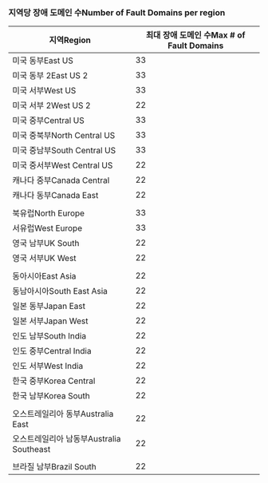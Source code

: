 ### <a name="number-of-fault-domains-per-region"></a><span data-ttu-id="5272a-101">지역당 장애 도메인 수</span><span class="sxs-lookup"><span data-stu-id="5272a-101">Number of Fault Domains per region</span></span>

| <span data-ttu-id="5272a-102">지역</span><span class="sxs-lookup"><span data-stu-id="5272a-102">Region</span></span>              | <span data-ttu-id="5272a-103">최대 장애 도메인 수</span><span class="sxs-lookup"><span data-stu-id="5272a-103">Max # of Fault Domains</span></span>  |
|---------------------|-------------------------|
| <span data-ttu-id="5272a-104">미국 동부</span><span class="sxs-lookup"><span data-stu-id="5272a-104">East US</span></span>             | <span data-ttu-id="5272a-105">3</span><span class="sxs-lookup"><span data-stu-id="5272a-105">3</span></span>                       |
| <span data-ttu-id="5272a-106">미국 동부 2</span><span class="sxs-lookup"><span data-stu-id="5272a-106">East US 2</span></span>           | <span data-ttu-id="5272a-107">3</span><span class="sxs-lookup"><span data-stu-id="5272a-107">3</span></span>                       |
| <span data-ttu-id="5272a-108">미국 서부</span><span class="sxs-lookup"><span data-stu-id="5272a-108">West US</span></span>             | <span data-ttu-id="5272a-109">3</span><span class="sxs-lookup"><span data-stu-id="5272a-109">3</span></span>                       |
| <span data-ttu-id="5272a-110">미국 서부 2</span><span class="sxs-lookup"><span data-stu-id="5272a-110">West US 2</span></span>           | <span data-ttu-id="5272a-111">2</span><span class="sxs-lookup"><span data-stu-id="5272a-111">2</span></span>                       |
| <span data-ttu-id="5272a-112">미국 중부</span><span class="sxs-lookup"><span data-stu-id="5272a-112">Central US</span></span>          | <span data-ttu-id="5272a-113">3</span><span class="sxs-lookup"><span data-stu-id="5272a-113">3</span></span>                       |
| <span data-ttu-id="5272a-114">미국 중북부</span><span class="sxs-lookup"><span data-stu-id="5272a-114">North Central US</span></span>    | <span data-ttu-id="5272a-115">3</span><span class="sxs-lookup"><span data-stu-id="5272a-115">3</span></span>                       |
| <span data-ttu-id="5272a-116">미국 중남부</span><span class="sxs-lookup"><span data-stu-id="5272a-116">South Central US</span></span>    | <span data-ttu-id="5272a-117">3</span><span class="sxs-lookup"><span data-stu-id="5272a-117">3</span></span>                       |
| <span data-ttu-id="5272a-118">미국 중서부</span><span class="sxs-lookup"><span data-stu-id="5272a-118">West Central US</span></span>     | <span data-ttu-id="5272a-119">2</span><span class="sxs-lookup"><span data-stu-id="5272a-119">2</span></span>                       |
| <span data-ttu-id="5272a-120">캐나다 중부</span><span class="sxs-lookup"><span data-stu-id="5272a-120">Canada Central</span></span>      | <span data-ttu-id="5272a-121">2</span><span class="sxs-lookup"><span data-stu-id="5272a-121">2</span></span>                       |
| <span data-ttu-id="5272a-122">캐나다 동부</span><span class="sxs-lookup"><span data-stu-id="5272a-122">Canada East</span></span>         | <span data-ttu-id="5272a-123">2</span><span class="sxs-lookup"><span data-stu-id="5272a-123">2</span></span>                       |
|                     |                         |
| <span data-ttu-id="5272a-124">북유럽</span><span class="sxs-lookup"><span data-stu-id="5272a-124">North Europe</span></span>        | <span data-ttu-id="5272a-125">3</span><span class="sxs-lookup"><span data-stu-id="5272a-125">3</span></span>                       |
| <span data-ttu-id="5272a-126">서유럽</span><span class="sxs-lookup"><span data-stu-id="5272a-126">West Europe</span></span>         | <span data-ttu-id="5272a-127">3</span><span class="sxs-lookup"><span data-stu-id="5272a-127">3</span></span>                       |
| <span data-ttu-id="5272a-128">영국 남부</span><span class="sxs-lookup"><span data-stu-id="5272a-128">UK South</span></span>            | <span data-ttu-id="5272a-129">2</span><span class="sxs-lookup"><span data-stu-id="5272a-129">2</span></span>                       |
| <span data-ttu-id="5272a-130">영국 서부</span><span class="sxs-lookup"><span data-stu-id="5272a-130">UK West</span></span>             | <span data-ttu-id="5272a-131">2</span><span class="sxs-lookup"><span data-stu-id="5272a-131">2</span></span>                       |
|                     |                         |
| <span data-ttu-id="5272a-132">동아시아</span><span class="sxs-lookup"><span data-stu-id="5272a-132">East Asia</span></span>           | <span data-ttu-id="5272a-133">2</span><span class="sxs-lookup"><span data-stu-id="5272a-133">2</span></span>                       |
| <span data-ttu-id="5272a-134">동남아시아</span><span class="sxs-lookup"><span data-stu-id="5272a-134">South East Asia</span></span>     | <span data-ttu-id="5272a-135">2</span><span class="sxs-lookup"><span data-stu-id="5272a-135">2</span></span>                       |
| <span data-ttu-id="5272a-136">일본 동부</span><span class="sxs-lookup"><span data-stu-id="5272a-136">Japan East</span></span>          | <span data-ttu-id="5272a-137">2</span><span class="sxs-lookup"><span data-stu-id="5272a-137">2</span></span>                       |
| <span data-ttu-id="5272a-138">일본 서부</span><span class="sxs-lookup"><span data-stu-id="5272a-138">Japan West</span></span>          | <span data-ttu-id="5272a-139">2</span><span class="sxs-lookup"><span data-stu-id="5272a-139">2</span></span>                       |
| <span data-ttu-id="5272a-140">인도 남부</span><span class="sxs-lookup"><span data-stu-id="5272a-140">South India</span></span>         | <span data-ttu-id="5272a-141">2</span><span class="sxs-lookup"><span data-stu-id="5272a-141">2</span></span>                       |
| <span data-ttu-id="5272a-142">인도 중부</span><span class="sxs-lookup"><span data-stu-id="5272a-142">Central India</span></span>       | <span data-ttu-id="5272a-143">2</span><span class="sxs-lookup"><span data-stu-id="5272a-143">2</span></span>                       |
| <span data-ttu-id="5272a-144">인도 서부</span><span class="sxs-lookup"><span data-stu-id="5272a-144">West India</span></span>          | <span data-ttu-id="5272a-145">2</span><span class="sxs-lookup"><span data-stu-id="5272a-145">2</span></span>                       |
| <span data-ttu-id="5272a-146">한국 중부</span><span class="sxs-lookup"><span data-stu-id="5272a-146">Korea Central</span></span>       | <span data-ttu-id="5272a-147">2</span><span class="sxs-lookup"><span data-stu-id="5272a-147">2</span></span>                       |
| <span data-ttu-id="5272a-148">한국 남부</span><span class="sxs-lookup"><span data-stu-id="5272a-148">Korea South</span></span>         | <span data-ttu-id="5272a-149">2</span><span class="sxs-lookup"><span data-stu-id="5272a-149">2</span></span>                       |
|                     |                         |
| <span data-ttu-id="5272a-150">오스트레일리아 동부</span><span class="sxs-lookup"><span data-stu-id="5272a-150">Australia East</span></span>      | <span data-ttu-id="5272a-151">2</span><span class="sxs-lookup"><span data-stu-id="5272a-151">2</span></span>                       |
| <span data-ttu-id="5272a-152">오스트레일리아 남동부</span><span class="sxs-lookup"><span data-stu-id="5272a-152">Australia Southeast</span></span> | <span data-ttu-id="5272a-153">2</span><span class="sxs-lookup"><span data-stu-id="5272a-153">2</span></span>                       |
|                     |                         |
| <span data-ttu-id="5272a-154">브라질 남부</span><span class="sxs-lookup"><span data-stu-id="5272a-154">Brazil South</span></span>        | <span data-ttu-id="5272a-155">2</span><span class="sxs-lookup"><span data-stu-id="5272a-155">2</span></span>                       |